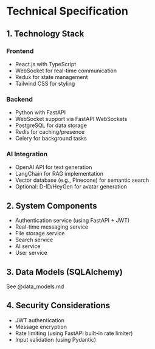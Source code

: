 # Technical Specification

## 1. Technology Stack
### Frontend
- React.js with TypeScript
- WebSocket for real-time communication
- Redux for state management
- Tailwind CSS for styling

### Backend
- Python with FastAPI
- WebSocket support via FastAPI WebSockets
- PostgreSQL for data storage
- Redis for caching/presence
- Celery for background tasks

### AI Integration
- OpenAI API for text generation
- LangChain for RAG implementation
- Vector database (e.g., Pinecone) for semantic search
- Optional: D-ID/HeyGen for avatar generation

## 2. System Components
- Authentication service (using FastAPI + JWT)
- Real-time messaging service
- File storage service
- Search service
- AI service
- User service

## 3. Data Models (SQLAlchemy)
See @data_models.md

## 4. Security Considerations
- JWT authentication
- Message encryption
- Rate limiting (using FastAPI built-in rate limiter)
- Input validation (using Pydantic) 